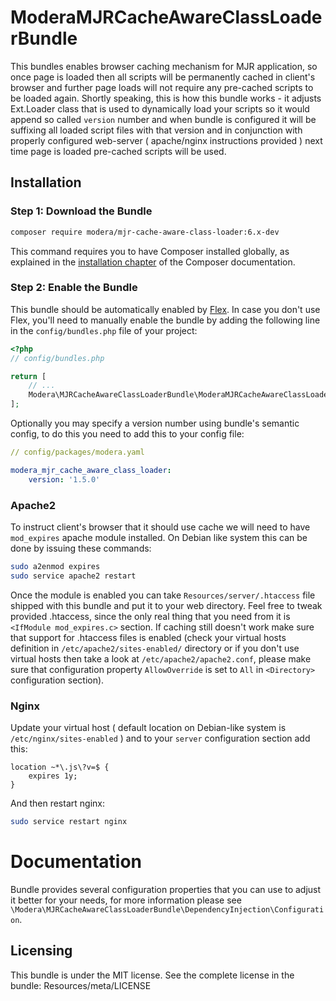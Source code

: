 # ModeraMJRCacheAwareClassLoaderBundle

This bundles enables browser caching mechanism for MJR application, so once page is loaded then all scripts will be
permanently cached in client's browser and further page loads will not require any pre-cached scripts to be loaded
again. Shortly speaking, this is how this bundle works - it adjusts Ext.Loader class that is used to dynamically load your
scripts so it would append so called `version` number and when bundle is configured it will be suffixing all loaded
script files with that version and in conjunction with properly configured web-server ( apache/nginx instructions
provided ) next time page is loaded pre-cached scripts will be used.

## Installation

### Step 1: Download the Bundle

``` bash
composer require modera/mjr-cache-aware-class-loader:6.x-dev
```

This command requires you to have Composer installed globally, as explained
in the [installation chapter](https://getcomposer.org/doc/00-intro.md) of the Composer documentation.

### Step 2: Enable the Bundle

This bundle should be automatically enabled by [Flex](https://symfony.com/doc/current/setup/flex.html).
In case you don't use Flex, you'll need to manually enable the bundle by
adding the following line in the `config/bundles.php` file of your project:

``` php
<?php
// config/bundles.php

return [
    // ...
    Modera\MJRCacheAwareClassLoaderBundle\ModeraMJRCacheAwareClassLoaderBundle::class => ['all' => true],
];
```

Optionally you may specify a version number using bundle's semantic config, to do this you need to add this to your 
config file:

``` yaml
// config/packages/modera.yaml

modera_mjr_cache_aware_class_loader:
    version: '1.5.0'
```

### Apache2

To instruct client's browser that it should use cache we will need to have `mod_expires` apache module installed. On Debian
like system this can be done by issuing these commands:

``` bash
sudo a2enmod expires
sudo service apache2 restart
```

Once the module is enabled you can take `Resources/server/.htaccess` file shipped with this bundle and put it to
your web directory. Feel free to tweak provided .htaccess, since the only real thing that you need from it is
`<IfModule mod_expires.c>` section. If caching still doesn't work make sure that support for .htaccess files is enabled
(check your virtual hosts definition in `/etc/apache2/sites-enabled/` directory or if you don't use virtual hosts
 then take a look at `/etc/apache2/apache2.conf`, please make sure that configuration property `AllowOverride` is set
 to `All` in `<Directory>` configuration section).

### Nginx

Update your virtual host ( default location on Debian-like system is `/etc/nginx/sites-enabled` ) and to your `server`
configuration section add this:

``` nginx
location ~*\.js\?v=$ {
    expires 1y;
}
```

And then restart nginx:

``` bash
sudo service restart nginx
```

# Documentation

Bundle provides several configuration properties that you can use to adjust it better for your needs, for
more information please see `\Modera\MJRCacheAwareClassLoaderBundle\DependencyInjection\Configuration`.

## Licensing

This bundle is under the MIT license. See the complete license in the bundle:
Resources/meta/LICENSE
